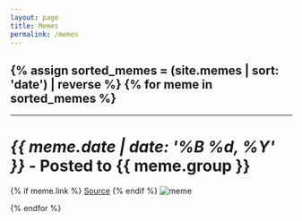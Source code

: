 ```yaml
---
layout: page
title: Memes
permalink: /memes
---
```


{% assign sorted_memes = (site.memes | sort: 'date') | reverse %}
{% for meme in sorted_memes %}
---
---
# *{{ meme.date | date: '%B %d, %Y' }}* - Posted to **{{ meme.group }}**
{% if meme.link %}
<a href="{{ meme.link }}">Source</a>
{% endif %}
![meme]({{meme.src}} "meme")

{% endfor %}